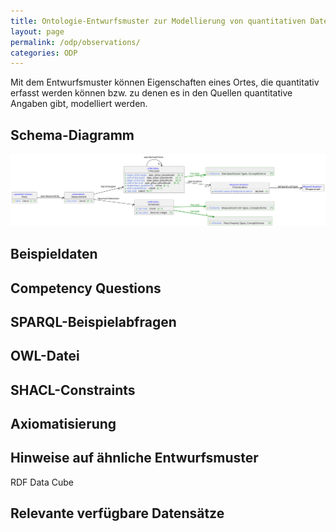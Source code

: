 ```yaml
---
title: Ontologie-Entwurfsmuster zur Modellierung von quantitativen Daten zu einem Ort
layout: page
permalink: /odp/observations/
categories: ODP
---
```


Mit dem Entwurfsmuster können Eigenschaften eines Ortes, die quantitativ erfasst werden können bzw. zu denen es in den Quellen quantitative Angaben gibt, modelliert werden.

## Schema-Diagramm

![Schema-Diagramm](../img/dmlo-place-observations.svg)


## Beispieldaten



## Competency Questions


## SPARQL-Beispielabfragen


## OWL-Datei


## SHACL-Constraints


## Axiomatisierung


## Hinweise auf ähnliche Entwurfsmuster

RDF Data Cube


## Relevante verfügbare Datensätze

